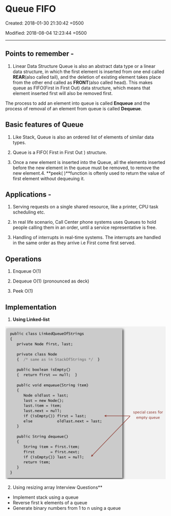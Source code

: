 # Queue FIFO

Created: 2018-01-30 21:30:42 +0500

Modified: 2018-08-04 12:23:44 +0500

---

## Points to remember -

1. Linear Data Structure
Queue is also an abstract data type or a linear data structure, in which the first element is inserted from one end called **REAR**(also called tail), and the deletion of existing element takes place from the other end called as **FRONT**(also called head). This makes queue as FIFO(First in First Out) data structure, which means that element inserted first will also be removed first.

The process to add an element into queue is called **Enqueue** and the process of removal of an element from queue is called **Dequeue**.

## Basic features of Queue

1. Like Stack, Queue is also an ordered list of elements of similar data types.

2. Queue is a FIFO( First in First Out ) structure.

3. Once a new element is inserted into the Queue, all the elements inserted before the new element in the queue must be removed, to remove the new element.4.  **peek( )**function is oftenly used to return the value of first element without dequeuing it.

## Applications -

1. Serving requests on a single shared resource, like a printer, CPU task scheduling etc.

2. In real life scenario, Call Center phone systems uses Queues to hold people calling them in an order, until a service representative is free.

3. Handling of interrupts in real-time systems. The interrupts are handled in the same order as they arrive i.e First come first served.

## Operations

1. Enqueue O(1)

2. Dequeue O(1) (pronounced as deck)

3. Peek O(1)

## Implementation

1. **Using Linked-list**

![image](media/Queue-FIFO-image1.png)

2. Using resizing array Interview Questions**

- Implement stack using a queue
- Reverse first k elements of a queue
- Generate binary numbers from 1 to n using a queue
